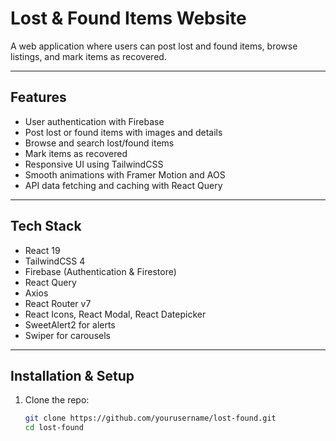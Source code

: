 # Lost & Found Items Website

A web application where users can post lost and found items, browse listings, and mark items as recovered.

---

## Features

- User authentication with Firebase  
- Post lost or found items with images and details  
- Browse and search lost/found items  
- Mark items as recovered  
- Responsive UI using TailwindCSS  
- Smooth animations with Framer Motion and AOS  
- API data fetching and caching with React Query  

---

## Tech Stack

- React 19  
- TailwindCSS 4  
- Firebase (Authentication & Firestore)  
- React Query  
- Axios  
- React Router v7  
- React Icons, React Modal, React Datepicker  
- SweetAlert2 for alerts  
- Swiper for carousels  

---

## Installation & Setup

1. Clone the repo:

   ```bash
   git clone https://github.com/yourusername/lost-found.git
   cd lost-found
